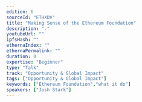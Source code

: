 ```yaml
---
edition: 6
sourceId: "ETHXDV"
title: "Making Sense of the Ethereum Foundation"
description: "."
youtubeUrl: ""
ipfsHash: ""
ethernaIndex: ""
ethernaPermalink: ""
duration: 0
expertise: "Beginner"
type: "Talk"
track: "Opportunity & Global Impact"
tags: ["Opportunity & Global Impact"]
keywords: ["Ethereum Foundation","what it do"]
speakers: ["Josh Stark"]
---
```

